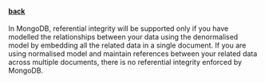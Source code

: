 #### [back](data_modeling_main.md)

In MongoDB, referential integrity will be supported only if you have modelled the relationships between your data using the denormalised model by embedding all the related data in a single document. If you are using normalised model and maintain references between your related data across multiple documents, there is no referential integrity enforced by MongoDB.